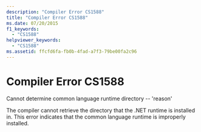 ```yaml
---
description: "Compiler Error CS1588"
title: "Compiler Error CS1588"
ms.date: 07/20/2015
f1_keywords: 
  - "CS1588"
helpviewer_keywords: 
  - "CS1588"
ms.assetid: ffcfd6fa-fb0b-4fad-a7f3-79be00fa2c96
---
```

# Compiler Error CS1588

Cannot determine common language runtime directory -- 'reason'  
  
 The compiler cannot retrieve the directory that the .NET runtime is installed in. This error indicates that the common language runtime is improperly installed.
